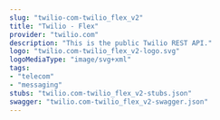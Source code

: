 ```yaml
---
slug: "twilio-com-twilio_flex_v2"
title: "Twilio - Flex"
provider: "twilio.com"
description: "This is the public Twilio REST API."
logo: "twilio.com-twilio_flex_v2-logo.svg"
logoMediaType: "image/svg+xml"
tags:
- "telecom"
- "messaging"
stubs: "twilio.com-twilio_flex_v2-stubs.json"
swagger: "twilio.com-twilio_flex_v2-swagger.json"
---
```

